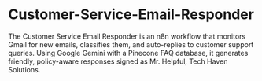 # Customer-Service-Email-Responder
The Customer Service Email Responder is an n8n workflow that monitors Gmail for new emails, classifies them, and auto-replies to customer support queries. Using Google Gemini with a Pinecone FAQ database, it generates friendly, policy-aware responses signed as Mr. Helpful, Tech Haven Solutions.
